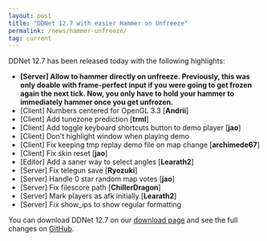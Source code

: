```yaml
---
layout: post
title: "DDNet 12.7 with easier Hammer on Unfreeze"
permalink: /news/hammer-unfreeze/
tag: current
---
```


DDNet 12.7 has been released today with the following highlights:

<ul>
  <li><strong>[Server] Allow to hammer directly on unfreeze. Previously, this was only doable with frame-perfect input if you were going to get frozen again the next tick. Now, you only have to hold your hammer to immediately hammer once you get unfrozen.</strong></li>
  <li>[Client] Numbers centered for OpenGL 3.3 [<strong>Andrii</strong>]</li>
  <li>[Client] Add tunezone prediction [<strong>trml</strong>]</li>
  <li>[Client] Add toggle keyboard shortcuts button to demo player [<strong>jao</strong>]</li>
  <li>[Client] Don't highlight window when playing demo</li>
  <li>[Client] Fix keeping tmp replay demo file on map change [<strong>archimede67</strong>]</li>
  <li>[Client] Fix skin reset [<strong>jao</strong>]</li>
  <li>[Editor] Add a saner way to select angles [<strong>Learath2</strong>]</li>
  <li>[Server] Fix telegun save [<strong>Ryozuki</strong>]</li>
  <li>[Server] Handle 0 star random map votes [<strong>jao</strong>]</li>
  <li>[Server] Fix filescore path [<strong>ChillerDragon</strong>]</li>
  <li>[Server] Mark players as afk initially [<strong>Learath2</strong>]</li>
  <li>[Server] Fix show_ips to show regular formatting</li>
</ul>

You can download DDNet 12.7 on our [download page](https://ddnet.tw/downloads/) and see the full changes on [GitHub](https://github.com/ddnet/ddnet/compare/12.6.1...12.7).
